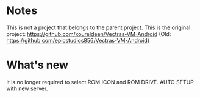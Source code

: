 # Notes
This is not a project that belongs to the parent project. This is the original project: https://github.com/xoureldeen/Vectras-VM-Android (Old: https://github.com/epicstudios856/Vectras-VM-Android)
# What's new
It is no longer required to select ROM ICON and ROM DRIVE.
AUTO SETUP with new server.
